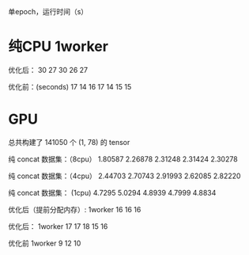 单epoch，运行时间（s）

# 纯CPU 1worker
优化后：
30
27
30
26
27

优化前：(seconds)
17
14
16
17
14
15
15

# GPU
总共构建了 141050 个 (1, 78) 的 tensor

纯 concat 数据集：（8cpu）
1.80587
2.26878
2.31248
2.31424
2.30278

纯 concat 数据集：（4cpu）
2.44703
2.70743
2.91993
2.62085
2.82220

纯 concat 数据集： (1cpu)
4.7295
5.0294
4.8939
4.7999
4.8834

优化后（提前分配内存）: 1worker
16
16
16

优化后： 1worker
17
17
18
15
16

优化前  1worker
9
12
10

